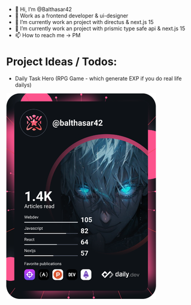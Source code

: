 - 👋 Hi, I’m @Balthasar42
- 💞️ Work as a frontend developer & ui-designer
- 🌱 I’m currently work an project with directus & next.js 15
- 🌱 I’m currently work an project with prismic type safe api & next.js 15
- 📫 How to reach me -> PM

# Project Ideas / Todos:
- Daily Task Hero (RPG Game - which generate EXP if you do real life dailys)

<a href="https://app.daily.dev/Balthasar42"><img src="https://github.com/Balthasar42/Balthasar42/blob/main/devcard.svg" width="400" alt="Balthasar's Dev Card"/></a>

<!---
Balthasar42/Balthasar42 is a ✨ special ✨ repository because its `README.md` (this file) appears on your GitHub profile.
You can click the Preview link to take a look at your changes.
--->

